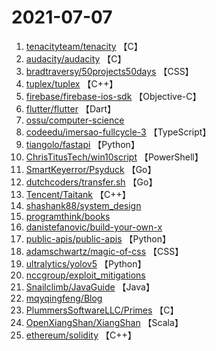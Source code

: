 # 2021-07-07

1. [tenacityteam/tenacity](https://github.com/tenacityteam/tenacity) 【C】
2. [audacity/audacity](https://github.com/audacity/audacity) 【C】
3. [bradtraversy/50projects50days](https://github.com/bradtraversy/50projects50days) 【CSS】
4. [tuplex/tuplex](https://github.com/tuplex/tuplex) 【C++】
5. [firebase/firebase-ios-sdk](https://github.com/firebase/firebase-ios-sdk) 【Objective-C】
6. [flutter/flutter](https://github.com/flutter/flutter) 【Dart】
7. [ossu/computer-science](https://github.com/ossu/computer-science) 
8. [codeedu/imersao-fullcycle-3](https://github.com/codeedu/imersao-fullcycle-3) 【TypeScript】
9. [tiangolo/fastapi](https://github.com/tiangolo/fastapi) 【Python】
10. [ChrisTitusTech/win10script](https://github.com/ChrisTitusTech/win10script) 【PowerShell】
11. [SmartKeyerror/Psyduck](https://github.com/SmartKeyerror/Psyduck) 【Go】
12. [dutchcoders/transfer.sh](https://github.com/dutchcoders/transfer.sh) 【Go】
13. [Tencent/Taitank](https://github.com/Tencent/Taitank) 【C++】
14. [shashank88/system_design](https://github.com/shashank88/system_design) 
15. [programthink/books](https://github.com/programthink/books) 
16. [danistefanovic/build-your-own-x](https://github.com/danistefanovic/build-your-own-x) 
17. [public-apis/public-apis](https://github.com/public-apis/public-apis) 【Python】
18. [adamschwartz/magic-of-css](https://github.com/adamschwartz/magic-of-css) 【CSS】
19. [ultralytics/yolov5](https://github.com/ultralytics/yolov5) 【Python】
20. [nccgroup/exploit_mitigations](https://github.com/nccgroup/exploit_mitigations) 
21. [Snailclimb/JavaGuide](https://github.com/Snailclimb/JavaGuide) 【Java】
22. [mqyqingfeng/Blog](https://github.com/mqyqingfeng/Blog) 
23. [PlummersSoftwareLLC/Primes](https://github.com/PlummersSoftwareLLC/Primes) 【C】
24. [OpenXiangShan/XiangShan](https://github.com/OpenXiangShan/XiangShan) 【Scala】
25. [ethereum/solidity](https://github.com/ethereum/solidity) 【C++】

